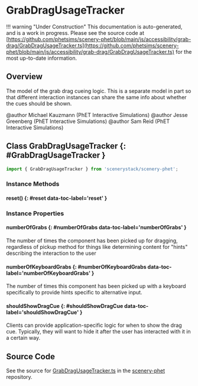 # GrabDragUsageTracker

!!! warning "Under Construction"
    This documentation is auto-generated, and is a work in progress. Please see the source code at
    [https://github.com/phetsims/scenery-phet/blob/main/js/accessibility/grab-drag/GrabDragUsageTracker.ts](https://github.com/phetsims/scenery-phet/blob/main/js/accessibility/grab-drag/GrabDragUsageTracker.ts) for the most up-to-date information.

## Overview

The model of the grab drag cueing logic. This is a separate model in part so that different interaction instances
can share the same info about whether the cues should be shown.

@author Michael Kauzmann (PhET Interactive Simulations)
@author Jesse Greenberg (PhET Interactive Simulations)
@author Sam Reid (PhET Interactive Simulations)

## Class GrabDragUsageTracker {: #GrabDragUsageTracker }


```js
import { GrabDragUsageTracker } from 'scenerystack/scenery-phet';
```
### Instance Methods

#### reset() {: #reset data-toc-label='reset' }

### Instance Properties

#### numberOfGrabs {: #numberOfGrabs data-toc-label='numberOfGrabs' }

The number of times the component has been picked up for dragging, regardless
of pickup method for things like determining content for "hints" describing the interaction
to the user

#### numberOfKeyboardGrabs {: #numberOfKeyboardGrabs data-toc-label='numberOfKeyboardGrabs' }

The number of times this component has been picked up with a keyboard specifically to provide hints specific
to alternative input.

#### shouldShowDragCue {: #shouldShowDragCue data-toc-label='shouldShowDragCue' }

Clients can provide application-specific logic for when to show the drag cue. Typically, they will want to hide it
after the user has interacted with it in a certain way.



## Source Code

See the source for [GrabDragUsageTracker.ts](https://github.com/phetsims/scenery-phet/blob/main/js/accessibility/grab-drag/GrabDragUsageTracker.ts) in the [scenery-phet](https://github.com/phetsims/scenery-phet) repository.
